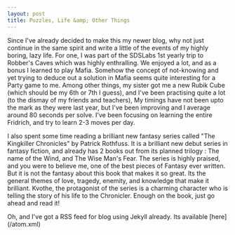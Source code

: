 ```yaml
---
layout: post
title: Puzzles, Life &amp; Other Things
---
```

Since I've already decided to make this my newer blog, why not just continue in the same spirit and write a little of the events of my highly boring, lazy life. For one, I was part of the SDSLabs 1st yearly trip to Robber's Caves which was highly enthralling. We enjoyed a lot, and as a bonus I learned to play Mafia. Somehow the concept of not-knowing and yet trying to deduce out a solution in Mafia seems quite interesting for a Party game to me. Among other things, my sister got me a new Rubik Cube (which should be my 6th or 7th I guess), and I've been practising quite a lot (to the dismay of my friends and teachers), My timings have not been upto the mark as they were last year, but I've been improving and I average around 80 seconds per solve. I've been focusing on learning the entire Fridrich, and try to learn 2-3 moves per day.

I also spent some time reading a brilliant new fantasy series called "The Kingkiller Chronicles" by Patrick Rothfuss. It is a brilliant new debut series in fantasy fiction, and already has 2 books out from its planned trilogy : The name of the Wind, and The Wise Man's Fear. The series is highly praised, and you were to believe me, one of the best pieces of Fantasy ever written. But it is not the fantasy about this book that makes it so great. Its the general themes of love, tragedy, enemity, and knowledge that make it brilliant. Kvothe, the protagonist of the series is a charming character who is telling the story of his life to the Chronicler. Enough on the book, just go ahead and read it!

Oh, and I've got a RSS feed for blog using Jekyll already. Its available [here] (/atom.xml)
